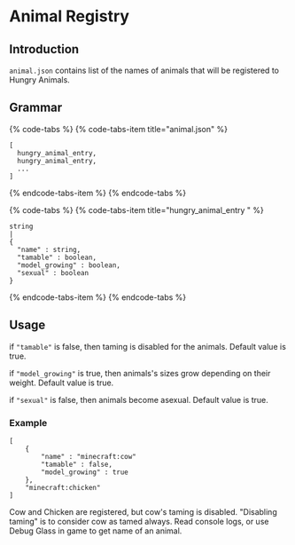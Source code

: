 # Animal Registry

## Introduction

`animal.json` contains list of the names of animals that will be registered to Hungry Animals.

## Grammar

{% code-tabs %}
{% code-tabs-item title="animal.json" %}
```text
[
  hungry_animal_entry,
  hungry_animal_entry,
  ...
]
```
{% endcode-tabs-item %}
{% endcode-tabs %}

{% code-tabs %}
{% code-tabs-item title="hungry\_animal\_entry " %}
```text
string
|
{
  "name" : string,
  "tamable" : boolean,
  "model_growing" : boolean,
  "sexual" : boolean
}
```
{% endcode-tabs-item %}
{% endcode-tabs %}

## Usage

if `"tamable"` is false, then taming is disabled for the animals. Default value is true.

if `"model_growing"` is true, then animals's sizes grow depending on their weight. Default value is true.

if `"sexual"` is false, then animals become asexual. Default value is true.

### Example

```text
[
    {
        "name" : "minecraft:cow"
        "tamable" : false,
        "model_growing" : true
    },
    "minecraft:chicken"
]
```

Cow and Chicken are registered, but cow's taming is disabled. "Disabling taming" is to consider cow as tamed always. Read console logs, or use Debug Glass in game to get name of an animal.

